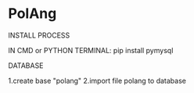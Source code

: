 # PolAng

INSTALL PROCESS

IN CMD or PYTHON TERMINAL:
pip install pymysql


DATABASE

1.create base "polang"
2.import file polang to database
